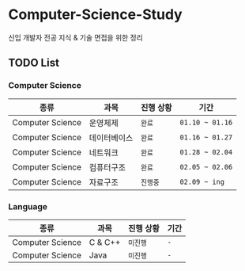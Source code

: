 # Computer-Science-Study
신입 개발자 전공 지식 &amp; 기술 면접을 위한 정리

## TODO List

### Computer Science
<table>
  <thead>
    <tr>
      <th>종류</th>
      <th>과목</th>
      <th>진행 상황</th>
      <th>기간</th>
    </tr>
  </thead>
  <tbody>
    <tr>
      <td>Computer Science</td>
      <td>운영체제</td>
      <td><code>완료</code></td>
      <td><code>01.10 ~ 01.16</code></td>
    </tr>
    <tr>
      <td>Computer Science</td>
      <td>데이터베이스</td>
      <td><code>완료</code></td>
      <td><code>01.16 ~ 01.27</code></td>
    </tr>
    <tr>
      <td>Computer Science</td>
      <td>네트워크</td>
      <td><code>완료</code></td>
      <td><code>01.28 ~ 02.04</code></td>
    </tr>
    <tr>
      <td>Computer Science</td>
      <td>컴퓨터구조</td>
      <td><code>완료</code></td>
      <td><code>02.05 ~ 02.06</code></td>
    </tr>
     <tr>
      <td>Computer Science</td>
      <td>자료구조</td>
      <td><code>진행중</code></td>
      <td><code>02.09 ~ ing</code></td>
    </tr>
  </tbody>
</table>


### Language
<table>
  <thead>
    <tr>
      <th>종류</th>
      <th>과목</th>
      <th>진행 상황</th>
      <th>기간</th>
    </tr>
  </thead>
  <tbody>
    <tr>
      <td>Computer Science</td>
      <td>C & C++</td>
      <td><code>미진행</code></td>
      <td><code>-</code></td>
    </tr>
    <tr>
      <td>Computer Science</td>
      <td>Java</td>
      <td><code>미진행</code></td>
      <td><code>-</code></td>
    </tr>
  </tbody>
</table>
